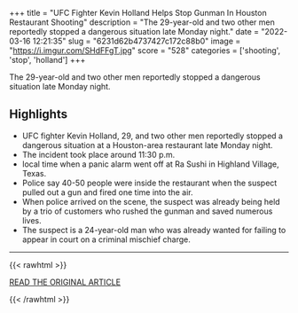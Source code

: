 +++
title = "UFC Fighter Kevin Holland Helps Stop Gunman In Houston Restaurant Shooting"
description = "The 29-year-old and two other men reportedly stopped a dangerous situation late Monday night."
date = "2022-03-16 12:21:35"
slug = "6231d62b4737427c172c88b0"
image = "https://i.imgur.com/SHdFFgT.jpg"
score = "528"
categories = ['shooting', 'stop', 'holland']
+++

The 29-year-old and two other men reportedly stopped a dangerous situation late Monday night.

## Highlights

- UFC fighter Kevin Holland, 29, and two other men reportedly stopped a dangerous situation at a Houston-area restaurant late Monday night.
- The incident took place around 11:30 p.m.
- local time when a panic alarm went off at Ra Sushi in Highland Village, Texas.
- Police say 40-50 people were inside the restaurant when the suspect pulled out a gun and fired one time into the air.
- When police arrived on the scene, the suspect was already being held by a trio of customers who rushed the gunman and saved numerous lives.
- The suspect is a 24-year-old man who was already wanted for failing to appear in court on a criminal mischief charge.

---

{{< rawhtml >}}
  <p class="article-category">
    <a target="_blank" href="https://www.si.com/mma/2022/03/15/-ufc-fighter-kevin-holland-stops-houston-restaurant-shooting">READ THE ORIGINAL ARTICLE</a>
  </p>
{{< /rawhtml >}}
